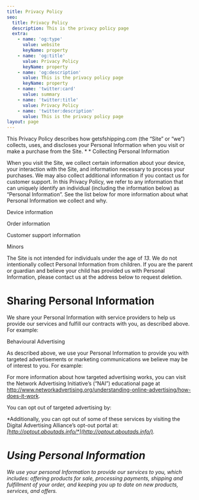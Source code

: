 ```yaml
---
title: Privacy Policy
seo:
  title: Privacy Policy
  description: This is the privacy policy page
  extra:
    - name: 'og:type'
      value: website
      keyName: property
    - name: 'og:title'
      value: Privacy Policy
      keyName: property
    - name: 'og:description'
      value: This is the privacy policy page
      keyName: property
    - name: 'twitter:card'
      value: summary
    - name: 'twitter:title'
      value: Privacy Policy
    - name: 'twitter:description'
      value: This is the privacy policy page
layout: page
---
```

This Privacy Policy describes how getsfshipping.com (the “Site” or 
“we”) collects, uses, and discloses your Personal Information when you 
visit or make a purchase from the Site. *
  *
Collecting Personal Information

When you visit the Site, we collect certain information about your 
device, your interaction with the Site, and information necessary to 
process your purchases. We may also collect additional information if 
you contact us for customer support. In this Privacy Policy, we refer to
 any information that can uniquely identify an individual (including the
 information below) as “Personal Information”. See the list below for 
more information about what Personal Information we collect and why.

Device information

Order information

Customer support information

Minors

The Site is not intended for individuals under the age of *13*. 
We do not intentionally collect Personal Information from children. If 
you are the parent or guardian and believe your child has provided us 
with Personal Information, please contact us at the address below to 
request deletion.

# Sharing Personal Information

We share your Personal Information with service providers to help us 
provide our services and fulfill our contracts with you, as described 
above. For example:

Behavioural Advertising

As described above, we use your Personal Information to provide you 
with targeted advertisements or marketing communications we believe may 
be of interest to you. For example:  

For more information about how targeted advertising works, you can 
visit the Network Advertising Initiative’s (“NAI”) educational page at <http://www.networkadvertising.org/understanding-online-advertising/how-does-it-work>.

You can opt out of targeted advertising by:

*Additionally, you can opt out of some of these services by visiting the Digital Advertising Alliance’s opt-out portal at:  *[*http://optout.aboutads.info/*](http://optout.aboutads.info/)*.*

# *Using Personal Information*

*We use your personal Information to provide our services to you, 
which includes: offering products for sale, processing payments, 
shipping and fulfillment of your order, and keeping you up to date on 
new products, services, and offers.*
